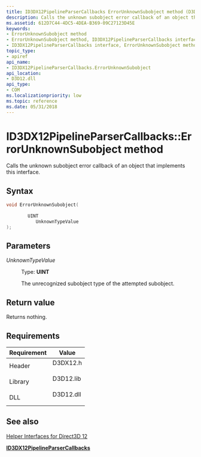 ```yaml
---
title: ID3DX12PipelineParserCallbacks ErrorUnknownSubobject method (D3DX12.h)
description: Calls the unknown subobject error callback of an object that implements this interface.
ms.assetid: 612D7C44-4DC5-4DEA-B369-09C27123D45E
keywords:
- ErrorUnknownSubobject method
- ErrorUnknownSubobject method, ID3DX12PipelineParserCallbacks interface
- ID3DX12PipelineParserCallbacks interface, ErrorUnknownSubobject method
topic_type:
- apiref
api_name:
- ID3DX12PipelineParserCallbacks.ErrorUnknownSubobject
api_location:
- D3D12.dll
api_type:
- COM
ms.localizationpriority: low
ms.topic: reference
ms.date: 05/31/2018
---
```


# ID3DX12PipelineParserCallbacks::ErrorUnknownSubobject method

Calls the unknown subobject error callback of an object that implements this interface.

## Syntax


```C++
void ErrorUnknownSubobject(
   
        UINT
           UnknownTypeValue
);
```



## Parameters

<dl> <dt>

*UnknownTypeValue* 
</dt> <dd>

Type: **UINT**

The unrecognized subobject type of the attempted subobject.

</dd> </dl>

## Return value

Returns nothing.

## Requirements



| Requirement | Value |
|--------------------|--------------------------------------------------------------------------------------|
| Header<br/>  | <dl> <dt>D3DX12.h</dt> </dl>  |
| Library<br/> | <dl> <dt>D3D12.lib</dt> </dl> |
| DLL<br/>     | <dl> <dt>D3D12.dll</dt> </dl> |



## See also

<dl> <dt>

[Helper Interfaces for Direct3D 12](helper-interfaces-for-d3d12.md)
</dt> <dt>

[**ID3DX12PipelineParserCallbacks**](id3dx12pipelineparsercallbacks.md)
</dt> </dl>

 

 





